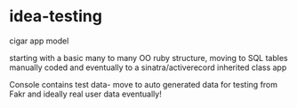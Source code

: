 # idea-testing
cigar app model

starting with a basic many to many OO ruby structure, moving to SQL tables manually coded and eventually to a sinatra/activerecord inherited class app

Console contains test data- move to auto generated data for testing from Fakr and ideally real user data eventually!



